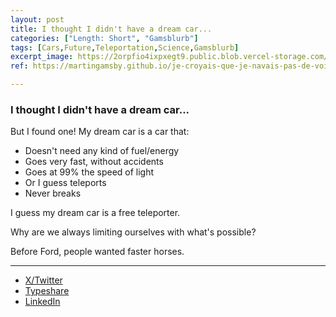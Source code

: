 ```yaml
---
layout: post
title: I thought I didn't have a dream car...
categories: ["Length: Short", "Gamsblurb"]
tags: [Cars,Future,Teleportation,Science,Gamsblurb]
excerpt_image: https://2orpfio4ixpxegt9.public.blob.vercel-storage.com/post/cm1z21oeu00hqjt0cd8m0xp4e/images/baeeed87-c861-40f1-b5bf-5754b641cc14-NRQxTJ99AnzbENDs30zUblT0LLwJ4l.jfif
ref: https://martingamsby.github.io/je-croyais-que-je-navais-pas-de-voiture-de-reve

---
```


### **I thought I didn't have a dream car...**

But I found one!
My dream car is a car that:

- Doesn't need any kind of fuel/energy
- Goes very fast, without accidents
- Goes at 99% the speed of light
- Or I guess teleports
- Never breaks

I guess my dream car is a free teleporter.

Why are we always limiting ourselves with what's possible?

Before Ford, people wanted faster horses.

---

- [X/Twitter](https://x.com/Martin_Gamsby/status/1843287110826291480)
- [Typeshare](https://typeshare.co/martingamsby/posts/i-thought-i-didnt-have-a-dream-car)
- [LinkedIn](https://www.linkedin.com/posts/martingamsby_i-thought-i-didnt-have-a-dream-car-activity-7249053109073645568-4Yp9?utm_source=share&utm_medium=member_desktop)


